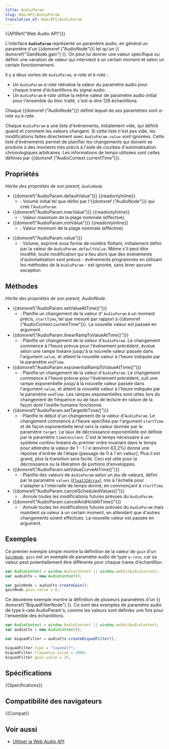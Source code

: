 ```yaml
---
title: AudioParam
slug: Web/API/AudioParam
translation_of: Web/API/AudioParam
---
```


{{APIRef("Web Audio API")}}

L'interface **`AudioParam`** représente un paramètre audio, en général un paramètre d'un {{domxref ("AudioNode")}} tel qu'un {{ domxref("GainNode.gain") }}. On peut lui donner une valeur spécifique ou définir une variation de valeur qui intervient à un certain moment et selon un certain fonctionnement.

Il y a deux sortes de `AudioParam`, _a-rate_ et _k-rate_ :

- Un `AudioParam` _a-rate_ réévalue la valeur du paramètre audio pour chaque trame d'échantillons du signal audio.
- Un `AudioParam` _k-rate_ utilise la même valeur de paramètre audio initial pour l'ensemble du bloc traité, c'est-à-dire 128 échantillons.

Chaque {{domxref ("AudioNode")}} définit lequel de ses paramètres sont _a-rate_ ou _k-rate_.

Chaque `AudioParam` a une liste d'événements, initialement vide, qui définit quand et comment les valeurs changent. Si cette liste n'est pas vide, les modifications faites directement avec `AudioParam.value` sont ignorées. Cette liste d'événements permet de planifier les changements qui doivent se produire à des moments très précis à l'aide de courbes d'automatisation chronologiques arbitraires. Les informations de temps utilisées sont celles définies par {{domxref ("AudioContext.currentTime")}}.

## Propriétés

_Hérite des propriétés de son parent, `AudioNode`._

- {{domxref("AudioParam.defaultValue")}} {{readonlyInline}}
  - : Volume initial tel que défini par l'{{domxref ("AudioNode")}} qui crée l'`AudioParam`.
- {{domxref("AudioParam.maxValue")}} {{readonlyInline}}
  - : Valeur maximum de la plage nominale (effective).
- {{domxref("AudioParam.minValue")}} {{readonlyinline}}
  - : Valeur minimum de la plage nominale (effective).

<!---->

- {{domxref("AudioParam.value")}}
  - : Volume, exprimé sous forme de nombre flottant, initialement défini par la valeur de `AudioParam.defaultValue`. Même s'il peut être modifié, toute modification qui a lieu alors que des événements d'automatisation sont prévus - événements programmés en utilisant les méthodes de la `AudioParam` - est ignorée, sans lever aucune exception

## Méthodes

_Hérite des propriétés de son parent, AudioNode._

- {{domxref("AudioParam.setValueAtTime()")}}
  - : Planifie un changement de la valeur d' `AudioParam` à un moment précis, `startTime`, tel que mesuré par rapport à {{domxref ("AudioContext.currentTime")}}. La nouvelle valeur est passée en argument.
- {{domxref("AudioParam.linearRampToValueAtTime()")}}
  - : Planifie un changement de la valeur d'`AudioParam`. Le changement commence à l'heure prévue pour l'événement précédent, évolue selon une rampe linéaire jusqu'à la nouvelle valeur passée dans l'argument `value`, et atteint la nouvelle valeur à l'heure indiquée par le paramètre `endTime`.
- {{domxref("AudioParam.exponentialRampToValueAtTime()")}}
  - : Planifie un changement de la valeur d'`AudioParam`. Le changement commence à l'heure prévue pour l'événement précédent, suit une rampe exponentielle jusqu'à la nouvelle valeur passée dans l'argument `value`, et atteint la nouvelle valeur à l'heure indiquée par le paramètre `endTime`.
    Les rampes exponentielles sont utiles lors du changement de fréquence ou de taux de lecture en raison de la façon dont l'oreille humaine fonctionne.
- {{domxref("AudioParam.setTargetAtTime()")}}
  - : Planifie le début d'un changement de la valeur d'`AudioParam`. Le changement commence à l'heure spécifiée par l'argument `startTime` et de façon exponentielle tend vers la valeur donnée par le paramètre `target`. Le taux de décroissance exponentielle est définie par le paramètre `timeConstant`. C'est le temps nécessaire à un système continu linéaire du premier ordre invariant dans le temps pour atteindre la valeur de 1 - 1 / e (environ 63,2%) donné une réponse d'entrée de l'étape (passage de 0 à 1 en valeur), Plus il est grand, plus la transition sera facile. Ceci est utile pour la décroissance ou la libération de portions d'enveloppes.
- {{domxref("AudioParam.setValueCurveAtTime()")}}
  - : Planifie des valeurs de `AudioParam` selon un jeu de valeurs, défini par le paramètre `values` ([`Float32Array`](/fr/docs/Web/JavaScript/Reference/Global_Objects/Float32Array)), mis à l'échelle pour s'adapter à l'intervalle de temps donné, en commençant à `startTime`.
- {{domxref("AudioParam.cancelScheduledValues()")}}
  - : Annule toutes les modifications futures prévues du `AudioParam`.
- {{domxref("AudioParam.cancelAndHoldAtTime()")}}
  - : Annule toutes les modifications futures prévues du `AudioParam` mais maintient sa valeur à un certain moment, en attendant que d'autres changements soient effectués. La nouvelle valeur est passée en argument.

## Exemples

Ce premier exemple simple montre la définition de la valeur de `gain` d'un [`GainNode`](/fr/docs/Web/API/GainNode). `gain` est un exemple de paramètre audio de type `a-rate`, car sa valeur peut potentiellement être différente pour chaque trame d'échantillon.

```js
var AudioContext = window.AudioContext || window.webkitAudioContext;
var audioCtx = new AudioContext();

var gainNode = audioCtx.createGain();
gainNode.gain.value = 0;
```

Ce deuxième exemple montre la définition de plusieurs paramètres d'un {{ domxref("BiquadFilterNode") }}. Ce sont des exemples de paramètre audio de type k-rate AudioParam's, comme les valeurs sont définies une fois pour l'ensemble des échantillons.

```js
var AudioContext = window.AudioContext || window.webkitAudioContext;
var audioCtx = new AudioContext();

var biquadFilter = audioCtx.createBiquadFilter();

biquadFilter.type = "lowshelf";
biquadFilter.frequency.value = 1000;
biquadFilter.gain.value = 25;
```

## Spécifications

{{Specifications}}

## Compatibilité des navigateurs

{{Compat}}

## Voir aussi

- [Utiliser la Web Audio API](/fr/docs/Web/API/Web_Audio_API/Using_Web_Audio_API)
